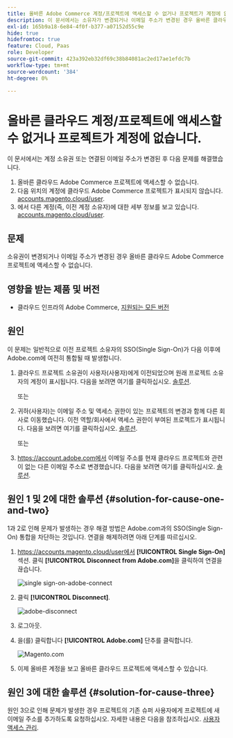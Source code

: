 ```yaml
---
title: 올바른 Adobe Commerce 계정/프로젝트에 액세스할 수 없거나 프로젝트가 계정에 없습니다.
description: 이 문서에서는 소유자가 변경되거나 이메일 주소가 변경된 경우 올바른 클라우드 Adobe Commerce 프로젝트에 액세스할 수 없는 문제에 대한 수정 사항을 제공합니다.
exl-id: 165b9a18-6e84-4f0f-b377-a07152d55c9e
hide: true
hidefromtoc: true
feature: Cloud, Paas
role: Developer
source-git-commit: 423a392eb32df69c38b84081ac2ed17ae1efdc7b
workflow-type: tm+mt
source-wordcount: '384'
ht-degree: 0%

---
```


# 올바른 클라우드 계정/프로젝트에 액세스할 수 없거나 프로젝트가 계정에 없습니다.

이 문서에서는 계정 소유권 또는 연결된 이메일 주소가 변경된 후 다음 문제를 해결했습니다.

1. 올바른 클라우드 Adobe Commerce 프로젝트에 액세스할 수 없습니다.
1. 다음 위치의 계정에 클라우드 Adobe Commerce 프로젝트가 표시되지 않습니다. [accounts.magento.cloud/user](https://accounts.magento.cloud/user).
1. 에서 다른 계정(즉, 이전 계정 소유자)에 대한 세부 정보를 보고 있습니다. [accounts.magento.cloud/user](https://accounts.magento.cloud/user).

## 문제

소유권이 변경되거나 이메일 주소가 변경된 경우 올바른 클라우드 Adobe Commerce 프로젝트에 액세스할 수 없습니다.

## 영향을 받는 제품 및 버전

* 클라우드 인프라의 Adobe Commerce, [지원되는 모든 버전](https://www.adobe.com/content/dam/cc/en/legal/terms/enterprise/pdfs/Adobe-Commerce-Software-Lifecycle-Policy.pdf)

## 원인

이 문제는 일반적으로 이전 프로젝트 소유자의 SSO(Single Sign-On)가 다음 이후에 Adobe.com에 여전히 통합될 때 발생합니다.

1. 클라우드 프로젝트 소유권이 사용자(사용자)에게 이전되었으며 원래 프로젝트 소유자의 계정이 표시됩니다. 다음을 보려면 여기를 클릭하십시오. [솔루션](#solution-for-cause-one-and-two).

   또는

1. 귀하(사용자)는 이메일 주소 및 액세스 권한이 있는 프로젝트의 변경과 함께 다른 회사로 이동했습니다. 이전 역할/회사에서 액세스 권한이 부여된 프로젝트가 표시됩니다. 다음을 보려면 여기를 클릭하십시오. [솔루션](#solution-for-cause-one-and-two).

   또는

1. https://account.adobe.com에서 이메일 주소를 현재 클라우드 프로젝트와 관련이 없는 다른 이메일 주소로 변경했습니다. 다음을 보려면 여기를 클릭하십시오. [솔루션](#solution-for-cause-three).

## 원인 1 및 2에 대한 솔루션 {#solution-for-cause-one-and-two}

1과 2로 인해 문제가 발생하는 경우 해결 방법은 Adobe.com과의 SSO(Single Sign-On) 통합을 차단하는 것입니다. 연결을 해제하려면 아래 단계를 따르십시오.

1. https://accounts.magento.cloud/user에서 **[!UICONTROL Single Sign-On]** 섹션. 클릭 **[!UICONTROL Disconnect from Adobe.com]**&#x200B;을 클릭하여 연결을 끊습니다.

   ![single sign-on-adobe-connect](assets/sso-adobe-disconnect.png)

1. 클릭 **[!UICONTROL Disconnect]**.

   ![adobe-disconnect](assets/adobe-disconnect.png)

1. 로그아웃.
1. 을(를) 클릭합니다 **[!UICONTROL Adobe.com]** 단추를 클릭합니다.

   ![Magento.com](assets/adobe-welcome-login.png)

1. 이제 올바른 계정을 보고 올바른 클라우드 프로젝트에 액세스할 수 있습니다.

## 원인 3에 대한 솔루션 {#solution-for-cause-three}

원인 3으로 인해 문제가 발생한 경우 프로젝트의 기존 슈퍼 사용자에게 프로젝트에 새 이메일 주소를 추가하도록 요청하십시오. 자세한 내용은 다음을 참조하십시오. [사용자 액세스 관리](https://experienceleague.adobe.com/docs/commerce-cloud-service/user-guide/project/user-access.html).
